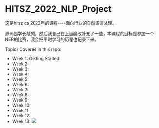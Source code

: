 # HITSZ_2022_NLP_Project
这是hitsz cs 2022年的课程----面向行业的自然语言处理。

源码是学长敲的，然后我自己在上面魔改补充了一些，本课程的目标是参加一个NER的比赛，我会把平时学习的历程也记录下来。

Topics Covered in this repo:
* Week 1: Getting Started
* Week 2: 
* Week 3: 
* Week 4: 
* Week 5: 
* Week 6: 
* Week 7: 
* Week 8: 
* Week 9: 
* Week 10: 
* Week 11: 
* Week 12: 
* Week 13: 
![](https://s2.loli.net/2022/01/14/gLY2KjQsVnZJ6e4.png)

